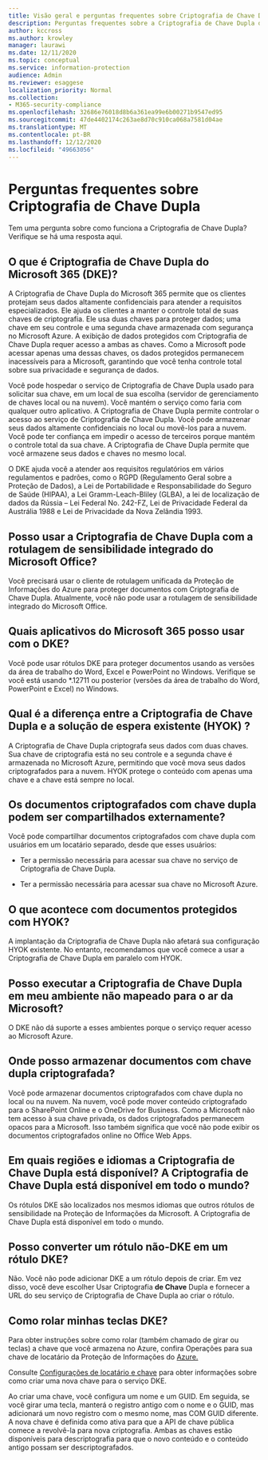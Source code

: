 ```yaml
---
title: Visão geral e perguntas frequentes sobre Criptografia de Chave Dupla
description: Perguntas frequentes sobre a Criptografia de Chave Dupla do Microsoft 365.
author: kccross
ms.author: krowley
manager: laurawi
ms.date: 12/11/2020
ms.topic: conceptual
ms.service: information-protection
audience: Admin
ms.reviewer: esaggese
localization_priority: Normal
ms.collection:
- M365-security-compliance
ms.openlocfilehash: 32686e76018d8b6a361ea99e6b00271b9547ed95
ms.sourcegitcommit: 47de4402174c263ae8d70c910ca068a7581d04ae
ms.translationtype: MT
ms.contentlocale: pt-BR
ms.lasthandoff: 12/12/2020
ms.locfileid: "49663056"
---
```

# <a name="double-key-encryption-frequently-asked-questions"></a>Perguntas frequentes sobre Criptografia de Chave Dupla

Tem uma pergunta sobre como funciona a Criptografia de Chave Dupla? Verifique se há uma resposta aqui.

## <a name="what-is-double-key-encryption-for-microsoft-365-dke"></a>O que é Criptografia de Chave Dupla do Microsoft 365 (DKE)?

A Criptografia de Chave Dupla do Microsoft 365 permite que os clientes protejam seus dados altamente confidenciais para atender a requisitos especializados. Ele ajuda os clientes a manter o controle total de suas chaves de criptografia. Ele usa duas chaves para proteger dados; uma chave em seu controle e uma segunda chave armazenada com segurança no Microsoft Azure. A exibição de dados protegidos com Criptografia de Chave Dupla requer acesso a ambas as chaves. Como a Microsoft pode acessar apenas uma dessas chaves, os dados protegidos permanecem inacessíveis para a Microsoft, garantindo que você tenha controle total sobre sua privacidade e segurança de dados.  

Você pode hospedar o serviço de Criptografia de Chave Dupla usado para solicitar sua chave, em um local de sua escolha (servidor de gerenciamento de chaves local ou na nuvem). Você mantém o serviço como faria com qualquer outro aplicativo. A Criptografia de Chave Dupla permite controlar o acesso ao serviço de Criptografia de Chave Dupla. Você pode armazenar seus dados altamente confidenciais no local ou movê-los para a nuvem. Você pode ter confiança em impedir o acesso de terceiros porque mantém o controle total da sua chave. A Criptografia de Chave Dupla permite que você armazene seus dados e chaves no mesmo local.

O DKE ajuda você a atender aos requisitos regulatórios em vários regulamentos e padrões, como o RGPD (Regulamento Geral sobre a Proteção de Dados), a Lei de Portabilidade e Responsabilidade do Seguro de Saúde (HIPAA), a Lei Gramm-Leach-Bliley (GLBA), a lei de localização de dados da Rússia – Lei Federal No. 242-FZ, Lei de Privacidade Federal da Austrália 1988 e Lei de Privacidade da Nova Zelândia 1993.

## <a name="can-i-use-double-key-encryption-with-microsoft-office-built-in-sensitivity-labeling"></a>Posso usar a Criptografia de Chave Dupla com a rotulagem de sensibilidade integrado do Microsoft Office?

Você precisará usar o cliente de rotulagem unificada da Proteção de Informações do Azure para proteger documentos com Criptografia de Chave Dupla. Atualmente, você não pode usar a rotulagem de sensibilidade integrado do Microsoft Office.

## <a name="what-microsoft-365-apps-can-i-use-with-dke"></a>Quais aplicativos do Microsoft 365 posso usar com o DKE?

Você pode usar rótulos DKE para proteger documentos usando as versões da área de trabalho do Word, Excel e PowerPoint no Windows. Verifique se você está usando *.12711 ou posterior (versões da área de trabalho do Word, PowerPoint e Excel) no Windows.

## <a name="how-is-double-key-encryption-different-from-the-existing-hold-your-own-key-hyok-solution"></a>Qual é a diferença entre a Criptografia de Chave Dupla e a solução de espera existente (HYOK) ?

A Criptografia de Chave Dupla criptografa seus dados com duas chaves. Sua chave de criptografia está no seu controle e a segunda chave é armazenada no Microsoft Azure, permitindo que você mova seus dados criptografados para a nuvem. HYOK protege o conteúdo com apenas uma chave e a chave está sempre no local.  

## <a name="can-double-key-encrypted-documents-be-shared-externally"></a>Os documentos criptografados com chave dupla podem ser compartilhados externamente?

Você pode compartilhar documentos criptografados com chave dupla com usuários em um locatário separado, desde que esses usuários:

- Ter a permissão necessária para acessar sua chave no serviço de Criptografia de Chave Dupla.

- Ter a permissão necessária para acessar sua chave no Microsoft Azure.

## <a name="what-happens-to-documents-that-are-protected-with-hyok"></a>O que acontece com documentos protegidos com HYOK?

A implantação da Criptografia de Chave Dupla não afetará sua configuração HYOK existente. No entanto, recomendamos que você comece a usar a Criptografia de Chave Dupla em paralelo com HYOK.

## <a name="can-i-run-double-key-encryption-in-my-non-microsoft-air-gapped-environment"></a>Posso executar a Criptografia de Chave Dupla em meu ambiente não mapeado para o ar da Microsoft?

O DKE não dá suporte a esses ambientes porque o serviço requer acesso ao Microsoft Azure.

## <a name="where-can-i-store-double-key-encrypted-documents"></a>Onde posso armazenar documentos com chave dupla criptografada?

Você pode armazenar documentos criptografados com chave dupla no local ou na nuvem. Na nuvem, você pode mover conteúdo criptografado para o SharePoint Online e o OneDrive for Business. Como a Microsoft não tem acesso à sua chave privada, os dados criptografados permanecem opacos para a Microsoft. Isso também significa que você não pode exibir os documentos criptografados online no Office Web Apps.

## <a name="what-regions-and-languages-is-double-key-encryption-available-in-is-double-key-encryption-available-worldwide"></a>Em quais regiões e idiomas a Criptografia de Chave Dupla está disponível? A Criptografia de Chave Dupla está disponível em todo o mundo?

Os rótulos DKE são localizados nos mesmos idiomas que outros rótulos de sensibilidade na Proteção de Informações da Microsoft. A Criptografia de Chave Dupla está disponível em todo o mundo.

## <a name="can-i-convert-a-non-dke-label-to-a-dke-label"></a>Posso converter um rótulo não-DKE em um rótulo DKE?

Não. Você não pode adicionar DKE a um rótulo depois de criar. Em vez disso, você deve escolher Usar Criptografia **de Chave** Dupla e fornecer a URL do seu serviço de Criptografia de Chave Dupla ao criar o rótulo.

## <a name="how-do-i-roll-my-dke-keys"></a>Como rolar minhas teclas DKE?

Para obter instruções sobre como rolar (também chamado de girar ou teclas) a chave que você armazena no Azure, confira Operações para sua chave de locatário da Proteção de Informações do [Azure.](https://docs.microsoft.com/azure/information-protection/operations-customer-managed-tenant-key)

Consulte [Configurações de locatário e chave](double-key-encryption.md#tenant-and-key-settings) para obter informações sobre como criar uma nova chave para o serviço DKE.

Ao criar uma chave, você configura um nome e um GUID. Em seguida, se você girar uma tecla, manterá o registro antigo com o nome e o GUID, mas adicionará um novo registro com o mesmo nome, mas COM GUID diferente. A nova chave é definida como ativa para que a API de chave pública comece a revolvê-la para nova criptografia. Ambas as chaves estão disponíveis para descriptografia para que o novo conteúdo e o conteúdo antigo possam ser descriptografados.

